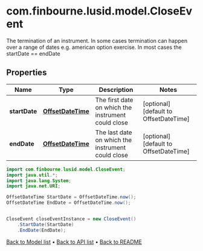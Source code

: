 # com.finbourne.lusid.model.CloseEvent
The termination of an instrument.  In some cases termination can happen over a range of dates e.g. american option exercise.  In most cases the startDate == endDate

## Properties

Name | Type | Description | Notes
------------ | ------------- | ------------- | -------------
**startDate** | [**OffsetDateTime**](OffsetDateTime.md) | The first date on which the instrument could close | [optional] [default to OffsetDateTime]
**endDate** | [**OffsetDateTime**](OffsetDateTime.md) | The last date on which the instrument could close | [optional] [default to OffsetDateTime]

```java
import com.finbourne.lusid.model.CloseEvent;
import java.util.*;
import java.lang.System;
import java.net.URI;

OffsetDateTime StartDate = OffsetDateTime.now();
OffsetDateTime EndDate = OffsetDateTime.now();


CloseEvent closeEventInstance = new CloseEvent()
    .StartDate(StartDate)
    .EndDate(EndDate);
```


[Back to Model list](../README.md#documentation-for-models) &#8226; [Back to API list](../README.md#documentation-for-api-endpoints) &#8226; [Back to README](../README.md)
